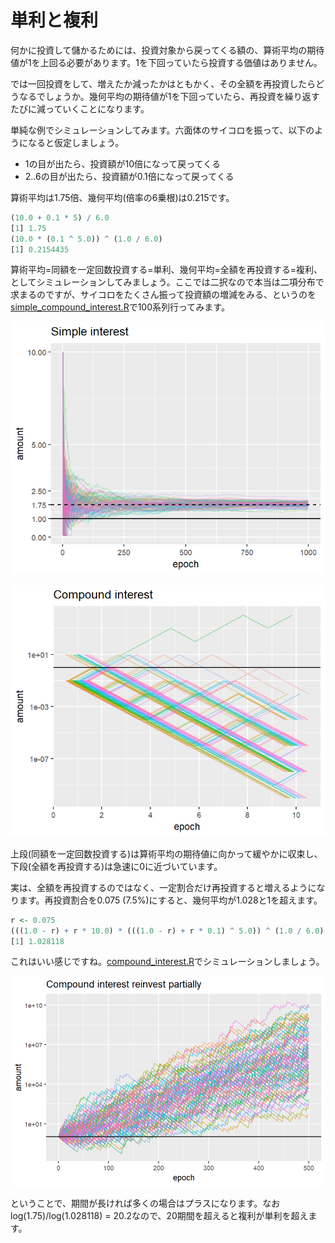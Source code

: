 # 単利と複利

何かに投資して儲かるためには、投資対象から戻ってくる額の、算術平均の期待値が1を上回る必要があります。1を下回っていたら投資する価値はありません。

では一回投資をして、増えたか減ったかはともかく、その全額を再投資したらどうなるでしょうか。幾何平均の期待値が1を下回っていたら、再投資を繰り返すたびに減っていくことになります。

単純な例でシミュレーションしてみます。六面体のサイコロを振って、以下のようになると仮定しましょう。
* 1の目が出たら、投資額が10倍になって戻ってくる
* 2..6の目が出たら、投資額が0.1倍になって戻ってくる

算術平均は1.75倍、幾何平均(倍率の6乗根)は0.215です。

```r
(10.0 + 0.1 * 5) / 6.0
[1] 1.75
(10.0 * (0.1 ^ 5.0)) ^ (1.0 / 6.0)
[1] 0.2154435
```

算術平均=同額を一定回数投資する=単利、幾何平均=全額を再投資する=複利、としてシミュレーションしてみましょう。ここでは二択なので本当は二項分布で求まるのですが、サイコロをたくさん振って投資額の増減をみる、というのを[simple_compound_interest.R](scripts/interest/simple_compound_interest.R)で100系列行ってみます。

![定額投資](scripts/interest/simple.png)

![全額再投資](scripts/interest/compound.png)

上段(同額を一定回数投資する)は算術平均の期待値に向かって緩やかに収束し、下段(全額を再投資する)は急速に0に近づいています。

実は、全額を再投資するのではなく、一定割合だけ再投資すると増えるようになります。再投資割合を0.075 (7.5%)にすると、幾何平均が1.028と1を超えます。

```r
r <- 0.075
(((1.0 - r) + r * 10.0) * (((1.0 - r) + r * 0.1) ^ 5.0)) ^ (1.0 / 6.0)
[1] 1.028118
```

これはいい感じですね。[compound_interest.R](scripts/interest/compound_interest.R)でシミュレーションしましょう。

![一部再投資](scripts/interest/partial_reinvest.png)

ということで、期間が長ければ多くの場合はプラスになります。なおlog(1.75)/log(1.028118) = 20.2なので、20期間を超えると複利が単利を超えます。
